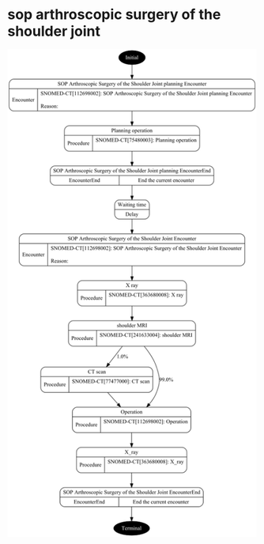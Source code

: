 # sop arthroscopic surgery of the shoulder joint
![sop_arthroscopic_surgery_of_the_shoulder_joint](../sop_arthroscopic_surgery_of_the_shoulder_joint.png)